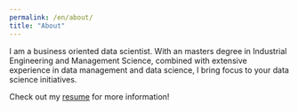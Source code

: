 ```yaml
---
permalink: /en/about/
title: "About"
---
```


I am a business oriented data scientist. With an masters degree in Industrial Engineering and Management Science, combined with extensive experience in data management and data science, I bring focus to your data science initiatives.

Check out my [resume](/en/cv/) for more information!
